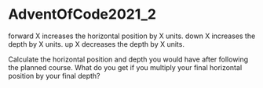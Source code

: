 # AdventOfCode2021_2

forward X increases the horizontal position by X units.
down X increases the depth by X units.
up X decreases the depth by X units.

Calculate the horizontal position and depth you would have after following the planned course. What do you get if you multiply your final horizontal position by your final depth?
